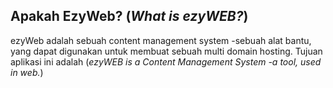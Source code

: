 
## Apakah EzyWeb? (*What is ezyWEB?*)
ezyWeb adalah sebuah content management system -sebuah alat bantu, yang dapat digunakan untuk membuat 
sebuah multi domain hosting. Tujuan aplikasi ini adalah 
(*ezyWEB is a Content Management System -a tool, used in web.*)
